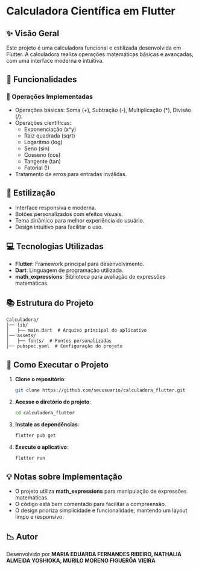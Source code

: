 # Calculadora Científica em Flutter

## ✨ Visão Geral
Este projeto é uma calculadora funcional e estilizada desenvolvida em Flutter. A calculadora realiza operações matemáticas básicas e avançadas, com uma interface moderna e intuitiva.

## 📄 Funcionalidades
### 🎯 Operações Implementadas
- Operações básicas: Soma (+), Subtração (-), Multiplicação (*), Divisão (/).
- Operações científicas:
  - Exponenciação (x^y)
  - Raiz quadrada (sqrt)
  - Logaritmo (log)
  - Seno (sin)
  - Cosseno (cos)
  - Tangente (tan)
  - Fatorial (!)
- Tratamento de erros para entradas inválidas.

## 🌟 Estilização
- Interface responsiva e moderna.
- Botões personalizados com efeitos visuais.
- Tema dinâmico para melhor experiência do usuário.
- Design intuitivo para facilitar o uso.

## 💻 Tecnologias Utilizadas
- **Flutter**: Framework principal para desenvolvimento.
- **Dart**: Linguagem de programação utilizada.
- **math_expressions**: Biblioteca para avaliação de expressões matemáticas.

## 📚 Estrutura do Projeto
```
Calculadora/
│── lib/
│   ├── main.dart  # Arquivo principal do aplicativo
│── assets/
│   ├── fonts/  # Fontes personalizadas
│── pubspec.yaml  # Configuração do projeto
```

## 🚀 Como Executar o Projeto
1. **Clone o repositório**:
   ```sh
   git clone https://github.com/seuusuario/calculadora_flutter.git
   ```
2. **Acesse o diretório do projeto**:
   ```sh
   cd calculadora_flutter
   ```
3. **Instale as dependências**:
   ```sh
   flutter pub get
   ```
4. **Execute o aplicativo**:
   ```sh
   flutter run
   ```

## 💡 Notas sobre Implementação
- O projeto utiliza **math_expressions** para manipulação de expressões matemáticas.
- O código está bem comentado para facilitar a compreensão.
- O design prioriza simplicidade e funcionalidade, mantendo um layout limpo e responsivo.

## 📉 Autor
Desenvolvido por **MARIA EDUARDA FERNANDES RIBEIRO, NATHALIA ALMEIDA YOSHIOKA, MURILO MORENO FIGUERÔA VIEIRA**

